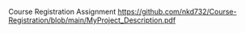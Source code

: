 Course Registration Assignment
https://github.com/nkd732/Course-Registration/blob/main/MyProject_Description.pdf
